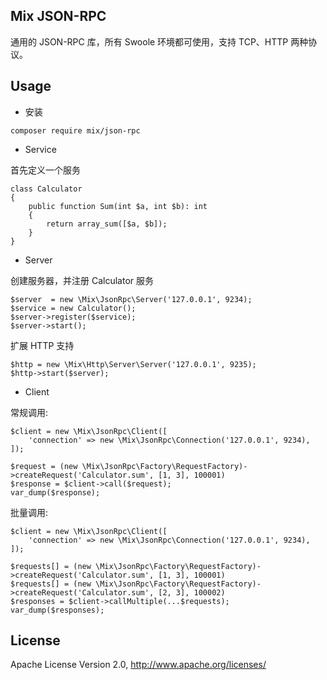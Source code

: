 ## Mix JSON-RPC

通用的 JSON-RPC 库，所有 Swoole 环境都可使用，支持 TCP、HTTP 两种协议。

## Usage

- 安装

```
composer require mix/json-rpc
```

- Service

首先定义一个服务

```
class Calculator
{
    public function Sum(int $a, int $b): int
    {
        return array_sum([$a, $b]);
    }
}
```

- Server

创建服务器，并注册 Calculator 服务

```
$server  = new \Mix\JsonRpc\Server('127.0.0.1', 9234);
$service = new Calculator();
$server->register($service);
$server->start();
```

扩展 HTTP 支持

```
$http = new \Mix\Http\Server\Server('127.0.0.1', 9235);
$http->start($server);
```

- Client

常规调用:

```
$client = new \Mix\JsonRpc\Client([
    'connection' => new \Mix\JsonRpc\Connection('127.0.0.1', 9234),
]);

$request = (new \Mix\JsonRpc\Factory\RequestFactory)->createRequest('Calculator.sum', [1, 3], 100001)
$response = $client->call($request);
var_dump($response);
```

批量调用:

```
$client = new \Mix\JsonRpc\Client([
    'connection' => new \Mix\JsonRpc\Connection('127.0.0.1', 9234),
]);

$requests[] = (new \Mix\JsonRpc\Factory\RequestFactory)->createRequest('Calculator.sum', [1, 3], 100001)
$requests[] = (new \Mix\JsonRpc\Factory\RequestFactory)->createRequest('Calculator.sum', [2, 3], 100002)
$responses = $client->callMultiple(...$requests);
var_dump($responses);
```

## License

Apache License Version 2.0, http://www.apache.org/licenses/

